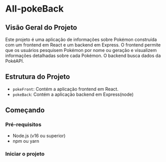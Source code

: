 # AII-pokeBack

## Visão Geral do Projeto

Este projeto é uma aplicação de informações sobre Pokémon construída com um frontend em React e um backend em Express. O frontend permite que os usuários pesquisem Pokémon por nome ou geração e visualizem informações detalhadas sobre cada Pokémon. O backend busca dados da PokéAPI.

## Estrutura do Projeto

- `pokeFront`: Contém a aplicação frontend em React.
- `pokeBack`: Contém a aplicação backend em Express(node)

## Começando

### Pré-requisitos

- Node.js (v16 ou superior)
- npm ou yarn

### Iniciar o projeto 

    
